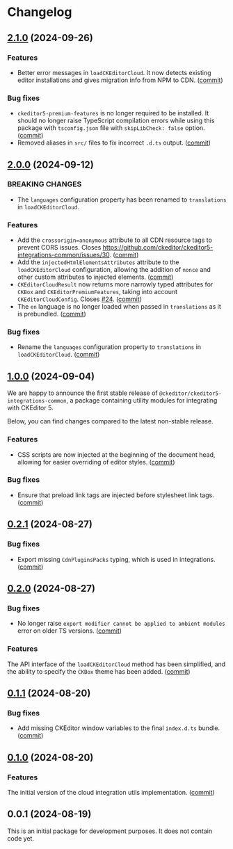 Changelog
=========

## [2.1.0](https://github.com/ckeditor/ckeditor5-integrations-common/compare/v2.0.0...v2.1.0) (2024-09-26)

### Features

* Better error messages in `loadCKEditorCloud`. It now detects existing editor installations and gives migration info from NPM to CDN. ([commit](https://github.com/ckeditor/ckeditor5-integrations-common/commit/a57de9cd4e996ff151c599e810db1d33ca380be8))

### Bug fixes

* `ckeditor5-premium-features` is no longer required to be installed. It should no longer raise TypeScript compilation errors while using this package with `tsconfig.json` file with `skipLibCheck: false` option. ([commit](https://github.com/ckeditor/ckeditor5-integrations-common/commit/72b9b8269868cc962a19a1ebdf767b0b1b20dfaa))
* Removed aliases in `src/` files to fix incorrect `.d.ts` output. ([commit](https://github.com/ckeditor/ckeditor5-integrations-common/commit/7fe1f75fe16b8f5e7af93a50f4a11ecabccc5087))


## [2.0.0](https://github.com/ckeditor/ckeditor5-integrations-common/compare/v1.0.0...v2.0.0) (2024-09-12)

### BREAKING CHANGES

* The `languages` configuration property has been renamed to `translations` in `loadCKEditorCloud`.

### Features

* Add the `crossorigin=anonymous` attribute to all CDN resource tags to prevent CORS issues. Closes https://github.com/ckeditor/ckeditor5-integrations-common/issues/30. ([commit](https://github.com/ckeditor/ckeditor5-integrations-common/commit/78587c987dc4d70154db2f1b88455a430b542ac0))
* Add the `injectedHtmlElementsAttributes` attribute to the `loadCKEditorCloud` configuration, allowing the addition of `nonce` and other custom attributes to injected elements. ([commit](https://github.com/ckeditor/ckeditor5-integrations-common/commit/78587c987dc4d70154db2f1b88455a430b542ac0))
* `CKEditorCloudResult` now returns more narrowly typed attributes for `CKBox` and `CKEditorPremiumFeatures`, taking into account `CKEditorCloudConfig`. Closes [#24](https://github.com/ckeditor/ckeditor5-integrations-common/issues/24). ([commit](https://github.com/ckeditor/ckeditor5-integrations-common/commit/30de408f43b85f5f91c64b7d243ca4b773348e9a))
* The `en` language is no longer loaded when passed in `translations` as it is prebundled. ([commit](https://github.com/ckeditor/ckeditor5-integrations-common/commit/25e41b6b199ff616b496b9ac63d610d8d35cf1ea))

### Bug fixes

* Rename the `languages` configuration property to `translations` in `loadCKEditorCloud`. ([commit](https://github.com/ckeditor/ckeditor5-integrations-common/commit/25e41b6b199ff616b496b9ac63d610d8d35cf1ea))


## [1.0.0](https://github.com/ckeditor/ckeditor5-integrations-common/compare/v0.2.1...v1.0.0) (2024-09-04)

We are happy to announce the first stable release of `@ckeditor/ckeditor5-integrations-common`, a package containing utility modules for integrating with CKEditor 5.

Below, you can find changes compared to the latest non-stable release.

### Features

* CSS scripts are now injected at the beginning of the document head, allowing for easier overriding of editor styles. ([commit](https://github.com/ckeditor/ckeditor5-integrations-common/commit/cd61e7ce7baad29adefd275661c9ca7ef5006095))

### Bug fixes

* Ensure that preload link tags are injected before stylesheet link tags. ([commit](https://github.com/ckeditor/ckeditor5-integrations-common/commit/d61b83e8ffede29debcc11c4be2798ad30d527e4))


## [0.2.1](https://github.com/ckeditor/ckeditor5-integrations-common/compare/v0.2.0...v0.2.1) (2024-08-27)

### Bug fixes

* Export missing `CdnPluginsPacks` typing, which is used in integrations. ([commit](https://github.com/ckeditor/ckeditor5-integrations-common/commit/43e7c51e0e3d79ae27bf3edef77a4c2991880801))


## [0.2.0](https://github.com/ckeditor/ckeditor5-integrations-common/compare/v0.1.1...v0.2.0) (2024-08-27)

### Bug fixes

* No longer raise `export modifier cannot be applied to ambient modules` error on older TS versions. ([commit](https://github.com/ckeditor/ckeditor5-integrations-common/commit/15bca0a5f559738558dde08603d16445cb91d349))

### Features

The API interface of the `loadCKEditorCloud` method has been simplified, and the ability to specify the `CKBox` theme has been added. ([commit](https://github.com/ckeditor/ckeditor5-integrations-common/tree/e45c569661b1686d153e12a31c146c46751396e6))

## [0.1.1](https://github.com/ckeditor/ckeditor5-integrations-common/compare/v0.1.0...v0.1.1) (2024-08-20)

### Bug fixes

* Add missing CKEditor window variables to the final `index.d.ts` bundle. ([commit](https://github.com/ckeditor/ckeditor5-integrations-common/commit/09e84c8270633c38c7857754219776659a4cfee2))


## [0.1.0](https://github.com/ckeditor/ckeditor5-integrations-common/compare/v0.0.1...v0.1.0) (2024-08-20)

### Features

The initial version of the cloud integration utils implementation. ([commit](https://github.com/ckeditor/ckeditor5-integrations-common/commit/c7e447058302a9f788a7a5abababe787b721b5f5))


## 0.0.1 (2024-08-19)

This is an initial package for development purposes. It does not contain code yet.
